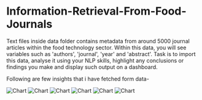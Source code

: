 # Information-Retrieval-From-Food-Journals
 Text files inside data folder contains metadata from around 5000 journal articles within the food technology sector. Within this data, you will see variables such as 'authors', 'journal', 'year' and 'abstract'. 
 Task is to import this data, analyse it using your NLP skills, highlight any conclusions or findings you make and display such output on a dashboard. 

 Following are few insights that i have fetched form data-


 ![Chart](Charts/word2vec_96.png)
![Chart](Charts/Elmo_1024.png)
![Chart](Charts/BERT_768.png)
![Chart](Charts/BioBERT_768.png)
![Chart](Charts/ClinicalBERT_768.png)
![Chart](Charts/BlueBERT_768.png)
